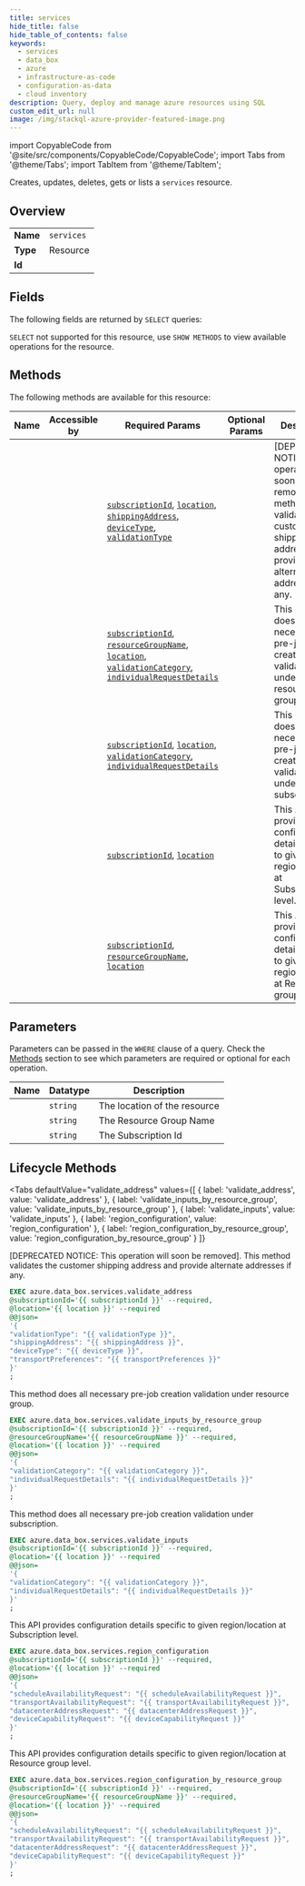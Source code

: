 ```yaml
--- 
title: services
hide_title: false
hide_table_of_contents: false
keywords:
  - services
  - data_box
  - azure
  - infrastructure-as-code
  - configuration-as-data
  - cloud inventory
description: Query, deploy and manage azure resources using SQL
custom_edit_url: null
image: /img/stackql-azure-provider-featured-image.png
---
```


import CopyableCode from '@site/src/components/CopyableCode/CopyableCode';
import Tabs from '@theme/Tabs';
import TabItem from '@theme/TabItem';

Creates, updates, deletes, gets or lists a <code>services</code> resource.

## Overview
<table><tbody>
<tr><td><b>Name</b></td><td><code>services</code></td></tr>
<tr><td><b>Type</b></td><td>Resource</td></tr>
<tr><td><b>Id</b></td><td><CopyableCode code="azure.data_box.services" /></td></tr>
</tbody></table>

## Fields

The following fields are returned by `SELECT` queries:

`SELECT` not supported for this resource, use `SHOW METHODS` to view available operations for the resource.


## Methods

The following methods are available for this resource:

<table>
<thead>
    <tr>
    <th>Name</th>
    <th>Accessible by</th>
    <th>Required Params</th>
    <th>Optional Params</th>
    <th>Description</th>
    </tr>
</thead>
<tbody>
<tr>
    <td><a href="#validate_address"><CopyableCode code="validate_address" /></a></td>
    <td><CopyableCode code="exec" /></td>
    <td><a href="#parameter-subscriptionId"><code>subscriptionId</code></a>, <a href="#parameter-location"><code>location</code></a>, <a href="#parameter-shippingAddress"><code>shippingAddress</code></a>, <a href="#parameter-deviceType"><code>deviceType</code></a>, <a href="#parameter-validationType"><code>validationType</code></a></td>
    <td></td>
    <td>[DEPRECATED NOTICE: This operation will soon be removed]. This method validates the customer shipping address and provide alternate addresses if any.</td>
</tr>
<tr>
    <td><a href="#validate_inputs_by_resource_group"><CopyableCode code="validate_inputs_by_resource_group" /></a></td>
    <td><CopyableCode code="exec" /></td>
    <td><a href="#parameter-subscriptionId"><code>subscriptionId</code></a>, <a href="#parameter-resourceGroupName"><code>resourceGroupName</code></a>, <a href="#parameter-location"><code>location</code></a>, <a href="#parameter-validationCategory"><code>validationCategory</code></a>, <a href="#parameter-individualRequestDetails"><code>individualRequestDetails</code></a></td>
    <td></td>
    <td>This method does all necessary pre-job creation validation under resource group.</td>
</tr>
<tr>
    <td><a href="#validate_inputs"><CopyableCode code="validate_inputs" /></a></td>
    <td><CopyableCode code="exec" /></td>
    <td><a href="#parameter-subscriptionId"><code>subscriptionId</code></a>, <a href="#parameter-location"><code>location</code></a>, <a href="#parameter-validationCategory"><code>validationCategory</code></a>, <a href="#parameter-individualRequestDetails"><code>individualRequestDetails</code></a></td>
    <td></td>
    <td>This method does all necessary pre-job creation validation under subscription.</td>
</tr>
<tr>
    <td><a href="#region_configuration"><CopyableCode code="region_configuration" /></a></td>
    <td><CopyableCode code="exec" /></td>
    <td><a href="#parameter-subscriptionId"><code>subscriptionId</code></a>, <a href="#parameter-location"><code>location</code></a></td>
    <td></td>
    <td>This API provides configuration details specific to given region/location at Subscription level.</td>
</tr>
<tr>
    <td><a href="#region_configuration_by_resource_group"><CopyableCode code="region_configuration_by_resource_group" /></a></td>
    <td><CopyableCode code="exec" /></td>
    <td><a href="#parameter-subscriptionId"><code>subscriptionId</code></a>, <a href="#parameter-resourceGroupName"><code>resourceGroupName</code></a>, <a href="#parameter-location"><code>location</code></a></td>
    <td></td>
    <td>This API provides configuration details specific to given region/location at Resource group level.</td>
</tr>
</tbody>
</table>

## Parameters

Parameters can be passed in the `WHERE` clause of a query. Check the [Methods](#methods) section to see which parameters are required or optional for each operation.

<table>
<thead>
    <tr>
    <th>Name</th>
    <th>Datatype</th>
    <th>Description</th>
    </tr>
</thead>
<tbody>
<tr id="parameter-location">
    <td><CopyableCode code="location" /></td>
    <td><code>string</code></td>
    <td>The location of the resource</td>
</tr>
<tr id="parameter-resourceGroupName">
    <td><CopyableCode code="resourceGroupName" /></td>
    <td><code>string</code></td>
    <td>The Resource Group Name</td>
</tr>
<tr id="parameter-subscriptionId">
    <td><CopyableCode code="subscriptionId" /></td>
    <td><code>string</code></td>
    <td>The Subscription Id</td>
</tr>
</tbody>
</table>

## Lifecycle Methods

<Tabs
    defaultValue="validate_address"
    values={[
        { label: 'validate_address', value: 'validate_address' },
        { label: 'validate_inputs_by_resource_group', value: 'validate_inputs_by_resource_group' },
        { label: 'validate_inputs', value: 'validate_inputs' },
        { label: 'region_configuration', value: 'region_configuration' },
        { label: 'region_configuration_by_resource_group', value: 'region_configuration_by_resource_group' }
    ]}
>
<TabItem value="validate_address">

[DEPRECATED NOTICE: This operation will soon be removed]. This method validates the customer shipping address and provide alternate addresses if any.

```sql
EXEC azure.data_box.services.validate_address 
@subscriptionId='{{ subscriptionId }}' --required, 
@location='{{ location }}' --required 
@@json=
'{
"validationType": "{{ validationType }}", 
"shippingAddress": "{{ shippingAddress }}", 
"deviceType": "{{ deviceType }}", 
"transportPreferences": "{{ transportPreferences }}"
}'
;
```
</TabItem>
<TabItem value="validate_inputs_by_resource_group">

This method does all necessary pre-job creation validation under resource group.

```sql
EXEC azure.data_box.services.validate_inputs_by_resource_group 
@subscriptionId='{{ subscriptionId }}' --required, 
@resourceGroupName='{{ resourceGroupName }}' --required, 
@location='{{ location }}' --required 
@@json=
'{
"validationCategory": "{{ validationCategory }}", 
"individualRequestDetails": "{{ individualRequestDetails }}"
}'
;
```
</TabItem>
<TabItem value="validate_inputs">

This method does all necessary pre-job creation validation under subscription.

```sql
EXEC azure.data_box.services.validate_inputs 
@subscriptionId='{{ subscriptionId }}' --required, 
@location='{{ location }}' --required 
@@json=
'{
"validationCategory": "{{ validationCategory }}", 
"individualRequestDetails": "{{ individualRequestDetails }}"
}'
;
```
</TabItem>
<TabItem value="region_configuration">

This API provides configuration details specific to given region/location at Subscription level.

```sql
EXEC azure.data_box.services.region_configuration 
@subscriptionId='{{ subscriptionId }}' --required, 
@location='{{ location }}' --required 
@@json=
'{
"scheduleAvailabilityRequest": "{{ scheduleAvailabilityRequest }}", 
"transportAvailabilityRequest": "{{ transportAvailabilityRequest }}", 
"datacenterAddressRequest": "{{ datacenterAddressRequest }}", 
"deviceCapabilityRequest": "{{ deviceCapabilityRequest }}"
}'
;
```
</TabItem>
<TabItem value="region_configuration_by_resource_group">

This API provides configuration details specific to given region/location at Resource group level.

```sql
EXEC azure.data_box.services.region_configuration_by_resource_group 
@subscriptionId='{{ subscriptionId }}' --required, 
@resourceGroupName='{{ resourceGroupName }}' --required, 
@location='{{ location }}' --required 
@@json=
'{
"scheduleAvailabilityRequest": "{{ scheduleAvailabilityRequest }}", 
"transportAvailabilityRequest": "{{ transportAvailabilityRequest }}", 
"datacenterAddressRequest": "{{ datacenterAddressRequest }}", 
"deviceCapabilityRequest": "{{ deviceCapabilityRequest }}"
}'
;
```
</TabItem>
</Tabs>
